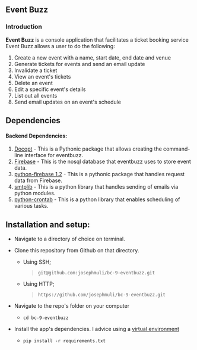 ## Event Buzz  

### Introduction  

**Event Buzz** is a console application that facilitates a ticket booking service  
Event Buzz allows a user to do the following:  
1. Create a new event with a name, start date, end date and venue  
2. Generate tickets for events and send an email update
3. Invalidate a ticket 
4. View an event's tickets  
5. Delete an event  
6. Edit a specific event's details  
7. List out all events  
8. Send email updates on an event's schedule  


## Dependencies  
#### Backend Dependencies:
1. [Docopt](http://docopt.org/) - This is a Pythonic package that allows creating the command-line interface for eventbuzz.  
2. [Firebase](https://www.firebase.com) - This is the nosql database that eventbuzz uses to store event data.  
3. [python-firebase 1.2](https://pypi.python.org/pypi/python-firebase/1.2) - This is a pythonic package that handles request data from Firebase.  
4. [smtplib](https://docs.python.org/2/library/smtplib.html) - This is a python library that handles sending of emails via python modules.  
5. [python-crontab](https://pypi.python.org/pypi/python-crontab/) - This is a python library that enables scheduling of various tasks.  

## Installation and setup:  

* Navigate to a directory of choice on terminal.  

* Clone this repository from Github on that directory.  

	* Using SSH;
 		> ` git@github.com:josephmuli/bc-9-eventbuzz.git `  

	* Using HTTP;
		>  ` https://github.com/josephmuli/bc-9-eventbuzz.git `  


* Navigate to the repo's folder on your computer  
	* ``` cd bc-9-eventbuzz ```  

* Install the app's dependencies. I advice using a [virtual environment](http://docs.python-guide.org/en/latest/dev/virtualenvs/)  
	* ``` pip install -r requirements.txt ```